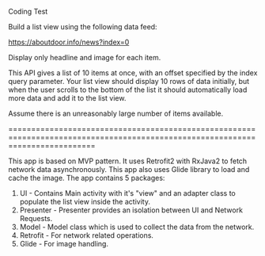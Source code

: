 Coding Test

Build a list view using the following data feed:

https://aboutdoor.info/news?index=0

Display only headline and image for each item.

This API gives a list of 10 items at once, with an offset specified by the index query parameter. 
Your list view should display 10 rows of data initially, but when the user scrolls to the bottom of the list it should automatically load more data and add it to the list view.

Assume there is an unreasonably large number of items available.

===============================================================================================================================

This app is based on MVP pattern. It uses Retrofit2 with RxJava2 to fetch network data asynchronously. This app also
uses Glide library to load and cache the image.
The app contains 5 packages:
1. UI - Contains Main activity with it's "view" and an adapter class to populate the list view inside the activity.
2. Presenter - Presenter provides an isolation between UI and Network Requests.
3. Model - Model class which is used to collect the data from the network.
4. Retrofit - For network related operations.
5. Glide - For image handling.

